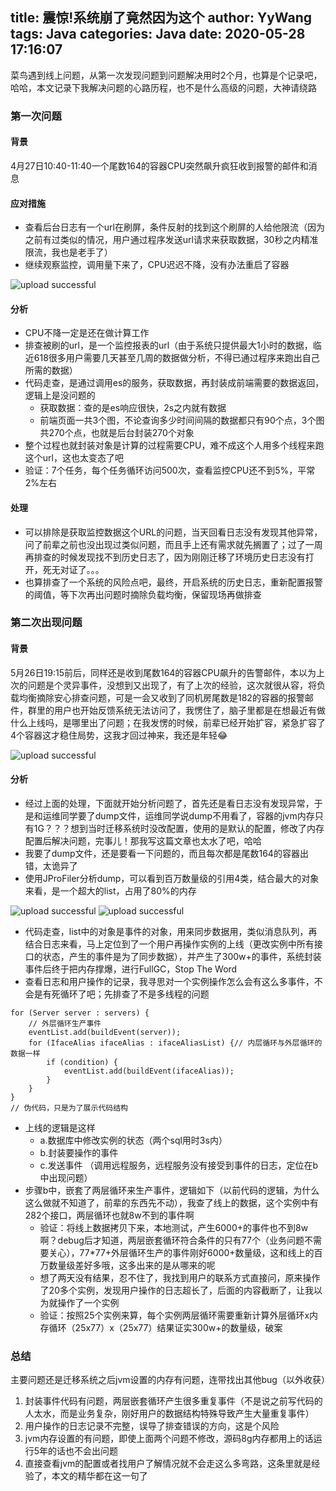 title: 震惊!系统崩了竟然因为这个
author: YyWang
tags: Java
categories: Java
date: 2020-05-28 17:16:07
---

菜鸟遇到线上问题，从第一次发现问题到问题解决用时2个月，也算是个记录吧，哈哈，本文记录下我解决问题的心路历程，也不是什么高级的问题，大神请绕路

### 第一次问题 
#### 背景
4月27日10:40-11:40一个尾数164的容器CPU突然飙升疯狂收到报警的邮件和消息

#### 应对措施	
* 查看后台日志有一个url在刷屏，条件反射的找到这个刷屏的人给他限流（因为之前有过类似的情况，用户通过程序发送url请求来获取数据，30秒之内精准限流，我也是老手了）
* 继续观察监控，调用量下来了，CPU迟迟不降，没有办法重启了容器

![upload successful](/images/dump问题1.png)

#### 分析
*  CPU不降一定是还在做计算工作
*  排查被刷的url，是一个监控报表的url（由于系统只提供最大1小时的数据，临近618很多用户需要几天甚至几周的数据做分析，不得已通过程序来跑出自己所需的数据）
*  代码走查，是通过调用es的服务，获取数据，再封装成前端需要的数据返回，逻辑上是没问题的
	* 获取数据：查的是es响应很快，2s之内就有数据
	* 前端页面一共3个图，不论查询多少时间间隔的数据都只有90个点，3个图共270个点，也就是后台封装270个对象
* 整个过程也就封装对象是计算的过程需要CPU，难不成这个人用多个线程来跑这个url，这也太变态了吧
* 验证：7个任务，每个任务循环访问500次，查看监控CPU还不到5%，平常2%左右

#### 处理
* 可以排除是获取监控数据这个URL的问题，当天回看日志没有发现其他异常，问了前辈之前也没出现过类似问题，而且手上还有需求就先搁置了；过了一周再排查的时候发现找不到历史日志了，因为刚刚迁移了环境历史日志没有打开，死无对证了。。。
* 也算排查了一个系统的风险点吧，最终，开启系统的历史日志，重新配置报警的阈值，等下次再出问题时摘除负载均衡，保留现场再做排查

### 第二次出现问题
#### 背景
5月26日19:15前后，同样还是收到尾数164的容器CPU飙升的告警邮件，本以为上次的问题是个灵异事件，没想到又出现了，有了上次的经验，这次就很从容，将负载均衡摘除安心排查问题，可是一会又收到了同机房尾数是182的容器的报警邮件，群里的用户也开始反馈系统无法访问了，我愣住了，脑子里都是在想最近有做什么上线吗，是哪里出了问题；在我发愣的时候，前辈已经开始扩容，紧急扩容了4个容器这才稳住局势，这我才回过神来，我还是年轻😂

![upload successful](/images/dump问题2.png)

#### 分析
* 经过上面的处理，下面就开始分析问题了，首先还是看日志没有发现异常，于是和运维同学要了dump文件，运维同学说dump不用看了，容器的jvm内存只有1G？？？想到当时迁移系统时没改配置，使用的是默认的配置，修改了内存配置后解决问题，完事儿！那我写这篇文章也太水了吧，哈哈
* 我要了dump文件，还是要看一下问题的，而且每次都是尾数164的容器出错，太诡异了
* 使用JProFiler分析dump，可以看到百万数量级的引用4类，结合最大的对象来看，是一个超大的list，占用了80%的内存

![upload successful](/images/dump问题3.png)
![upload successful](/images/dump问题4.png)

* 代码走查，list中的对象是事件的对象，用来同步数据用，类似消息队列，再结合日志来看，马上定位到了一个用户再操作实例的上线（更改实例中所有接口的状态，产生的事件是为了同步数据），并产生了300w+的事件，系统封装事件后终于把内存撑爆，进行FullGC，Stop The Word
* 查看日志和用户操作的记录，我寻思对一个实例操作怎么会有这么多事件，不会是有死循环了吧；先排查了不是多线程的问题

```
for (Server server : servers) {
    // 外层循环生产事件
    eventList.add(buildEvent(server));
    for (IfaceAlias ifaceAlias : ifaceAliasList) {// 内层循环与外层循环的数据一样
        if (condition) {
            eventList.add(buildEvent(ifaceAlias));
        }
    }
}
// 伪代码，只是为了展示代码结构
```

* 上线的逻辑是这样
	* a.数据库中修改实例的状态（两个sql用时3s内）
	* b.封装要操作的事件
	* c.发送事件 （调用远程服务，远程服务没有接受到事件的日志，定位在b中出现问题）
* 步骤b中，嵌套了两层循环来生产事件，逻辑如下（以前代码的逻辑，为什么这么做就不知道了，前辈的东西先不动），我查了线上的数据，这个实例中有282个接口，两层循环也就8w不到的事件啊
  * 验证：将线上数据拷贝下来，本地测试，产生6000+的事件也不到8w啊？debug后才知道，两层嵌套循环符合条件的只有77个（业务问题不需要关心），77*77+外层循环生产的事件刚好6000+数量级，这和线上的百万数量级差好多哦，这多出来的是从哪来的呢
  * 想了两天没有结果，忍不住了，我找到用户的联系方式直接问，原来操作了20多个实例，发现用户操作的日志超长了，后面的内容截断了，让我以为就操作了一个实例
  * 验证：按照25个实例来算，每个实例两层循环需要重新计算外层循环x内存循环（25x77）x（25x77）结果证实300w+的数量级，破案

### 总结

主要问题还是迁移系统之后jvm设置的内存有问题，连带找出其他bug（以外收获）

1. 封装事件代码有问题，两层嵌套循环产生很多重复事件（不是说之前写代码的人太水，而是业务复杂，刚好用户的数据结构特殊导致产生大量重复事件）
2. 用户操作的日志记录不完整，误导了排查错误的方向，这是个风险
3. jvm内存设置的有问题，即使上面两个问题不修改，源码8g内存都用上的话运行5年的话也不会出问题
4. 直接查看jvm的配置或者找用户了解情况就不会走这么多弯路，这条里就是经验了，本文的精华都在这一句了


	
